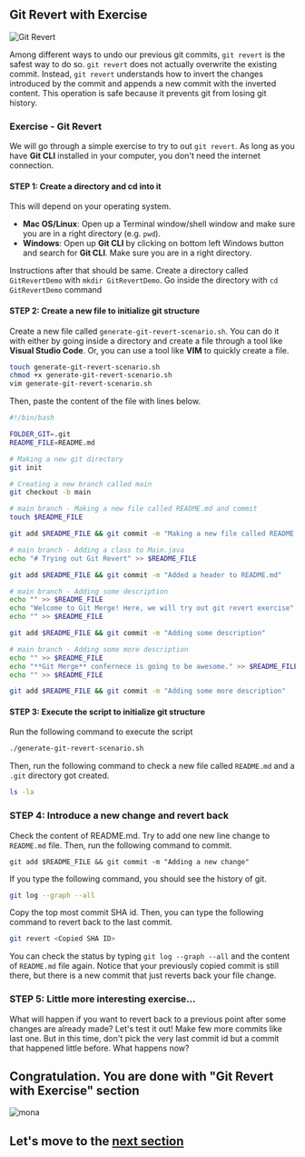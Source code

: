 ## Git Revert with Exercise

![Git Revert](images/git-revert.jpg)

Among different ways to undo our previous git commits, `git revert` is the safest way to do so. `git revert` does not actually overwrite the existing commit. Instead, `git revert` understands how to invert the changes introduced by the commit and appends a new commit with the inverted content. This operation is safe because it prevents git from losing git history.

### Exercise - Git Revert

We will go through a simple exercise to try to out `git revert`. As long as you have **Git CLI** installed in your computer, you don't need the internet connection.

#### STEP 1: Create a directory and cd into it

This will depend on your operating system. 

- **Mac OS/Linux**: Open up a Terminal window/shell window and make sure you are in a right directory (e.g. `pwd`). 
- **Windows**: Open up **Git CLI** by clicking on bottom left Windows button and search for **Git CLI**. Make sure you are in a right directory. 

Instructions after that should be same. Create a directory called `GitRevertDemo` with `mkdir GitRevertDemo`. Go inside the directory with `cd GitRevertDemo` command

#### STEP 2: Create a new file to initialize git structure

Create a new file called `generate-git-revert-scenario.sh`. You can do it with either by going inside a directory and create a file through a tool like **Visual Studio Code**. Or, you can use a tool like **VIM** to quickly create a file.

```bash
touch generate-git-revert-scenario.sh
chmod +x generate-git-revert-scenario.sh
vim generate-git-revert-scenario.sh
```

Then, paste the content of the file with lines below.

```bash
#!/bin/bash

FOLDER_GIT=.git
README_FILE=README.md

# Making a new git directory
git init

# Creating a new branch called main
git checkout -b main

# main branch - Making a new file called README.md and commit
touch $README_FILE

git add $README_FILE && git commit -m "Making a new file called README.md"

# main branch - Adding a class to Main.java
echo "# Trying out Git Revert" >> $README_FILE

git add $README_FILE && git commit -m "Added a header to README.md"

# main branch - Adding some description
echo "" >> $README_FILE
echo "Welcome to Git Merge! Here, we will try out git revert exercise" >> $README_FILE
echo "" >> $README_FILE

git add $README_FILE && git commit -m "Adding some description"

# main branch - Adding some more description
echo "" >> $README_FILE
echo "**Git Merge** confernece is going to be awesome." >> $README_FILE
echo "" >> $README_FILE

git add $README_FILE && git commit -m "Adding some more description"
```

#### STEP 3: Execute the script to initialize git structure

Run the following command to execute the script

```bash
./generate-git-revert-scenario.sh
```

Then, run the following command to check a new file called `README.md` and a `.git` directory got created.

```bash
ls -la
```

### STEP 4: Introduce a new change and revert back

Check the content of README.md. Try to add one new line change to `README.md` file. Then, run the following command to commit.

`git add $README_FILE && git commit -m "Adding a new change"`

If you type the following command, you should see the history of git.

```sh
git log --graph --all
```

Copy the top most commit SHA id. Then, you can type the following command to revert back to the last commit.

```sh
git revert <Copied SHA ID>
```

You can check the status by typing `git log --graph --all` and the content of `README.md` file again. Notice that your previously copied commit is still there, but there is a new commit that just reverts back your file change.

### STEP 5: Little more interesting exercise...

What will happen if you want to revert back to a previous point after some changes are already made? Let's test it out! Make few more commits like last one. But in this time, don't pick the very last commit id but a commit that happened little before. What happens now?

## Congratulation. You are done with "Git Revert with Exercise" section

![mona](https://user-images.githubusercontent.com/5396174/187010589-a9cbdd9f-f9eb-4e3b-bac0-4abeb8714e8d.png) 

## Let's move to the [next section](5_GitCommitAmend_With_Exercise.md)